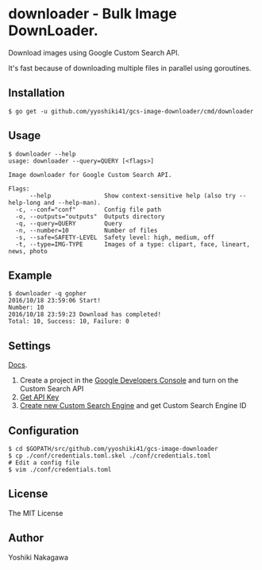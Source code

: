 # downloader - Bulk Image DownLoader.

Download images using Google Custom Search API.

It's fast because of downloading multiple files in parallel using goroutines.


## Installation

```shell
$ go get -u github.com/yyoshiki41/gcs-image-downloader/cmd/downloader
```

## Usage

```shell
$ downloader --help
usage: downloader --query=QUERY [<flags>]

Image downloader for Google Custom Search API.

Flags:
      --help               Show context-sensitive help (also try --help-long and --help-man).
  -c, --conf="conf"        Config file path
  -o, --outputs="outputs"  Outputs directory
  -q, --query=QUERY        Query
  -n, --number=10          Number of files
  -s, --safe=SAFETY-LEVEL  Safety level: high, medium, off
  -t, --type=IMG-TYPE      Images of a type: clipart, face, lineart, news, photo
```

## Example

```shell
$ downloader -q gopher
2016/10/18 23:59:06 Start!
Number: 10
2016/10/18 23:59:23 Download has completed!
Total: 10, Success: 10, Failure: 0
```

## Settings

[Docs](https://developers.google.com/custom-search/docs/overview).

1. Create a project in the [Google Developers Console](https://console.cloud.google.com/) and turn on the Custom Search API
2. [Get API Key](https://console.cloud.google.com/apis/credentials)
3. [Create new Custom Search Engine](https://cse.google.com/cse/all) and get Custom Search Engine ID


## Configuration

```shell
$ cd $GOPATH/src/github.com/yyoshiki41/gcs-image-downloader
$ cp ./conf/credentials.toml.skel ./conf/credentials.toml
# Edit a config file
$ vim ./conf/credentials.toml
```

## License 

The MIT License

## Author

Yoshiki Nakagawa
